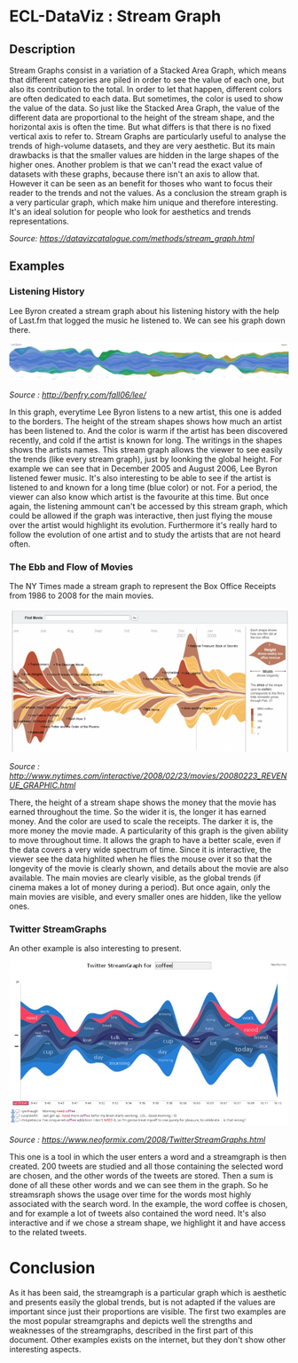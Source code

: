 # ECL-DataViz : Stream Graph

## Description

Stream Graphs consist in a variation of a Stacked Area Graph, which means that different categories are piled in order to see the value of each one, but also its contribution to the total. In order to let that happen, different colors are often dedicated to each data. But sometimes, the color is used to show the value of the data.
So just like the Stacked Area Graph, the value of the different data are proportional to the height of the stream shape, and the horizontal axis is often the time. But what differs is that there is no fixed vertical axis to refer to.
Stream Graphs are particularly useful to analyse the trends of high-volume datasets, and they are very aesthetic. But its main drawbacks is that the smaller values are hidden in the large shapes of the higher ones. Another problem is that we can't read the exact value of datasets with these graphs, because there isn't an axis to allow that. However it can be seen as an benefit for thoses who want to focus their reader to the trends and not the values.
As a conclusion the stream graph is a very particular graph, which make him unique and therefore interesting. It's an ideal solution for people who look for aesthetics and trends representations.

*Source: https://datavizcatalogue.com/methods/stream_graph.html*

## Examples

### Listening History

Lee Byron created a stream graph about his listening history with the help of Last.fm that logged the music he listened to. We can see his graph down there.

<img src="img/ListeningHistory.jpg">

*Source : http://benfry.com/fall06/lee/*

In this graph, everytime Lee Byron listens to a new artist, this one is added to the borders. The height of the stream shapes shows how much an artist has been listened to. And the color is warm if the artist has been discovered recently, and cold if the artist is known for long. The writings in the shapes shows the artists names.
This stream graph allows the viewer to see easily the trends (like every stream graph), just by loonking the global height. For example we can see that in December 2005 and August 2006, Lee Byron listened fewer music. It's also interesting to be able to see if the artist is listened to and known for a long time (blue color) or not. For a period, the viewer can also know which artist is the favourite at this time.
But once again, the listening ammount can't be accessed by this stream graph, which could be allowed if the graph was interactive, then just flying the mouse over the artist would highlight its evolution. Furthermore it's really hard to follow the evolution of one artist and to study the artists that are not heard often. 


### The Ebb and Flow of Movies

The NY Times made a stream graph to represent the Box Office Receipts from 1986 to 2008 for the main movies.


<img src="img/NYT.png">

*Source : http://www.nytimes.com/interactive/2008/02/23/movies/20080223_REVENUE_GRAPHIC.html*

There, the height of a stream shape shows the money that the movie has earned throughout the time. So the wider it is, the longer it has earned money. And the color are used to scale the receipts. The darker it is, the more money the movie made.
A particularity of this graph is the given ability to move throughout time. It allows the graph to have a better scale, even if the data covers a very wide spectrum of time.
Since it is interactive, the viewer see the data highlited when he flies the mouse over it so that the longevity of the movie is clearly shown, and details about the movie are also available. The main movies are clearly visible, as the global trends (if cinema makes a lot of money during a period).
But once again, only the main movies are visible, and every smaller ones are hidden, like the yellow ones.


### Twitter StreamGraphs

An other example is also interesting to present.

<img src="img/tsg_coffee.jpg">

*Source : https://www.neoformix.com/2008/TwitterStreamGraphs.html*

This one is a tool in which the user enters a word and a streamgraph is then created. 200 tweets are studied and all those containing the selected word are chosen, and the other words of the tweets are stored. Then a sum is done of all these other words and we can see them in the graph. So he streamsraph shows the usage over time for the words most highly associated with the search word.
In the example, the word coffee is chosen, and for example a lot of tweets also contained the word need.
It's also interactive and if we chose a stream shape, we highlight it and have access to the related tweets.


# Conclusion

As it has been said, the streamgraph is a particular graph which is aesthetic and presents easily the global trends, but is not adapted if the values are important since just their proportions are visible. The first two examples are the most popular streamgraphs and depicts well the strengths and weaknesses of the streamgraphs, described in the first part of this document. Other examples exists on the internet, but they don't show other interesting aspects.
